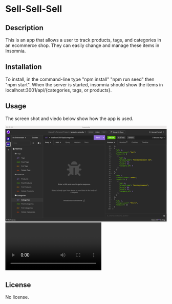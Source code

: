 # Sell-Sell-Sell

## Description 
This is an app that allows a user to track products, tags, and categories in an ecommerce shop. They can easily change and manage these items in Insomnia. 

## Installation
To install, in the command-line type "npm install" "npm run seed" then "npm start". When the server is started, insomnia should show the items in localhost:3001/api/{categories, tags, or products}.

## Usage
The screen shot and viedo below show how the app is used. 

![screenshot](./assets/Screen%20Shot%202023-04-27%20at%2010.40.18%20AM.png)
![video walkthrough](./assets/Ecommerce%20Demo.webm)

## License 
No license.